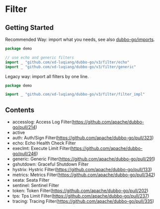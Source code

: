 # Filter

## Getting Started

Recommended Way: import what you needs, see also [dubbo-go/imports](https://github.com/dubbogo/imports).

```go
package demo

// use echo and generic filters
import _ "github.com/xd-luqiang/dubbo-go/v3/filter/echo"
import _ "github.com/xd-luqiang/dubbo-go/v3/filter/generic"
```

Legacy way: import all filters by one line.

```go
package demo

import _ "github.com/xd-luqiang/dubbo-go/v3/filter/filter_impl"
```

## Contents

- accesslog: Access Log Filter(https://github.com/apache/dubbo-go/pull/214)
- active
- auth: Auth/Sign Filter(https://github.com/apache/dubbo-go/pull/323)
- echo: Echo Health Check Filter
- execlmt: Execute Limit Filter(https://github.com/apache/dubbo-go/pull/246)
- generic: Generic Filter(https://github.com/apache/dubbo-go/pull/291)
- gshutdown: Graceful Shutdown Filter
- hystrix: Hystric Filter(https://github.com/apache/dubbo-go/pull/133)
- metrics: Metrics Filter(https://github.com/apache/dubbo-go/pull/342)
- seata: Seata Filter
- sentinel: Sentinel Filter
- token: Token Filter(https://github.com/apache/dubbo-go/pull/202)
- tps: Tps Limit Filter(https://github.com/apache/dubbo-go/pull/237)
- tracing: Tracing Filter(https://github.com/apache/dubbo-go/pull/335)